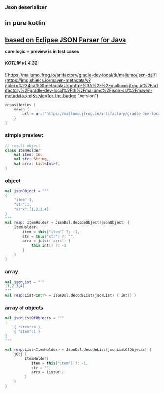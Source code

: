 ### Json deserializer 
## in pure kotlin
##  [based on Eclipse JSON Parser for Java](https://eclipsesource.com/blogs/2013/04/18/minimal-json-parser-for-java)

**core logic + preview is in test cases**


##### KOTLIN v1.4.32
![https://mallumo.jfrog.io/artifactory/gradle-dev-local/tk/mallumo/json-dsl/](https://img.shields.io/maven-metadata/v?color=%234caf50&metadataUrl=https%3A%2F%2Fmallumo.jfrog.io%2Fartifactory%2Fgradle-dev-local%2Ftk%2Fmallumo%2Fjson-dsl%2Fmaven-metadata.xml&style=for-the-badge "Version")

```groovy
repositories {
    maven {
        url = uri("https://mallumo.jfrog.io/artifactory/gradle-dev-local")
    }
}
```
### simple preview:

```kotlin
// result object
class ItemHolder(
    val item: Int,
    val str: String,
    val arrx: List<Int>?,
)
```

### object
```kotlin
val jsonObject = """
{
    "item":1,
    "str":1,
    "arrx":[1,2,3,4]
}
"""
val resp: ItemHolder = JsonDsl.decodeObject(jsonObject) {
    ItemHolder(
        item = this["item"] ?: -1,
        str = this["str"] ?: "",
        arrx = jList("arrx") {
            this.int() ?: -1
        }
    )
}
```

### array
```kotlin
val jsonList = """
[1,2,3,4]
"""
val resp:List<Int?> = JsonDsl.decodeList(jsonList) { int() }
```

### array of objects
```kotlin
val jsonListOfObjects = """
[
    { "item":0 },
    { "item":1 }
]
"""

val resp:List<ItemHolder> = JsonDsl.decodeList(jsonListOfObjects) {
    jObj {
         ItemHolder(
            item = this["item"] ?: -1,
            str = "",
            arrx = listOf()
         )
    }
}
```